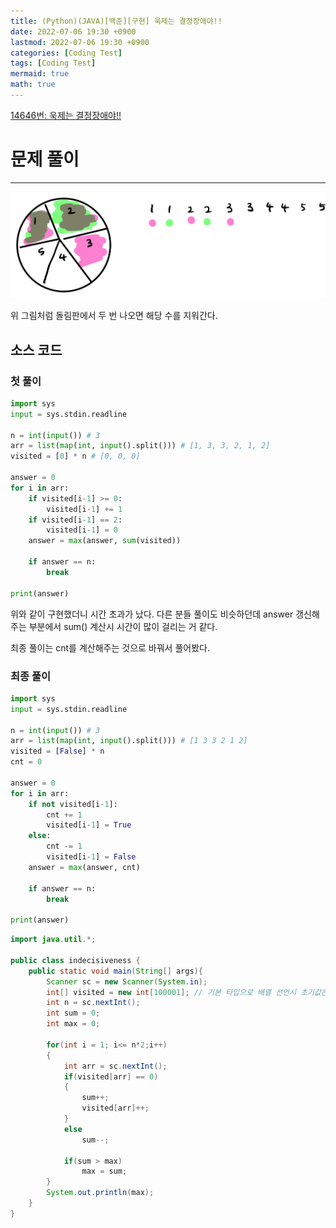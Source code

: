 ```yaml
---
title: (Python)(JAVA)[백준][구현] 욱제는 결정장애야!!
date: 2022-07-06 19:30 +0900
lastmod: 2022-07-06 19:30 +0900
categories: [Coding Test]
tags: [Coding Test]
mermaid: true
math: true
---
```

[14646번: 욱제는 결정장애야!!](https://www.acmicpc.net/problem/14646)

# 문제 풀이

---

![Untitled](/assets/img/2022-07-06-codingtest220706/Untitled.png)

위 그림처럼 돌림판에서 두 번 나오면 해당 수를 지워간다.

## 소스 코드

### 첫 풀이

```python
import sys
input = sys.stdin.readline

n = int(input()) # 3
arr = list(map(int, input().split())) # [1, 3, 3, 2, 1, 2]
visited = [0] * n # [0, 0, 0]

answer = 0
for i in arr:
    if visited[i-1] >= 0:
        visited[i-1] += 1
    if visited[i-1] == 2:
        visited[i-1] = 0
    answer = max(answer, sum(visited))
    
    if answer == n:
        break

print(answer)
```

위와 같이 구현했더니 시간 초과가 났다. 다른 분들 풀이도 비슷하던데 answer 갱신해주는 부분에서 sum() 계산시 시간이 많이 걸리는 거 같다. 

최종 풀이는 cnt를 계산해주는 것으로 바꿔서 풀어봤다.

### 최종 풀이

```python
import sys
input = sys.stdin.readline

n = int(input()) # 3
arr = list(map(int, input().split())) # [1 3 3 2 1 2]
visited = [False] * n 
cnt = 0

answer = 0
for i in arr:
    if not visited[i-1]:
        cnt += 1
        visited[i-1] = True
    else:
        cnt -= 1
        visited[i-1] = False
    answer = max(answer, cnt)
    
    if answer == n:
        break

print(answer)
```

```java
import java.util.*;

public class indecisiveness {
    public static void main(String[] args){
        Scanner sc = new Scanner(System.in);
		int[] visited = new int[100001]; // 기본 타입으로 배열 선언시 초기값은 0
		int n = sc.nextInt();
		int sum = 0;
		int max = 0;
        
		for(int i = 1; i<= n*2;i++)
		{
			int arr = sc.nextInt();
			if(visited[arr] == 0)
			{
				sum++;
				visited[arr]++;
			}
			else
				sum--;
                
			if(sum > max)
				max = sum;
		}
		System.out.println(max);
    }
}

```